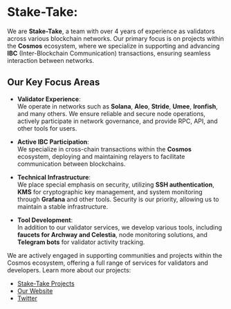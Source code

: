 # Stake-Take:

We are **Stake-Take**, a team with over 4 years of experience as validators across various blockchain networks. Our primary focus is on projects within the **Cosmos** ecosystem, where we specialize in supporting and advancing **IBC** (Inter-Blockchain Communication) transactions, ensuring seamless interaction between networks.

## Our Key Focus Areas

- **Validator Experience**:  
  We operate in networks such as **Solana**, **Aleo**, **Stride**, **Umee**, **Ironfish**, and many others. We ensure reliable and secure node operations, actively participate in network governance, and provide RPC, API, and other tools for users.

- **Active IBC Participation**:  
  We specialize in cross-chain transactions within the **Cosmos** ecosystem, deploying and maintaining relayers to facilitate communication between blockchains.

- **Technical Infrastructure**:  
  We place special emphasis on security, utilizing **SSH authentication**, **KMS** for cryptographic key management, and system monitoring through **Grafana** and other tools. Security is our priority, allowing us to maintain a stable infrastructure.

- **Tool Development**:  
  In addition to our validator services, we develop various tools, including **faucets for Archway and Celestia**, node monitoring solutions, and **Telegram bots** for validator activity tracking.

We are actively engaged in supporting communities and projects within the Cosmos ecosystem, offering a full range of services for validators and developers. Learn more about our projects:

- [Stake-Take Projects](https://projects.stake-take.com)
- [Our Website](https://stake-take.com)
- [Twitter](https://twitter.com/StakeAndTake)
